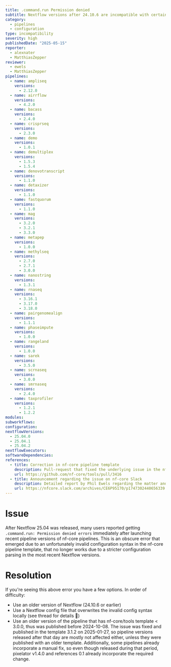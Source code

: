 ```yaml
---
title: .command.run Permission denied
subtitle: Nextflow versions after 24.10.6 are incompatible with certain nf-core pipelines published in 2024 and early 2025.
category:
  - pipelines
  - configuration
type: incompatibility
severity: high
publishedDate: "2025-05-15"
reporter:
  - alexnater
  - MatthiasZepper
reviewer:
  - ewels
  - MatthiasZepper
pipelines:
  - name: ampliseq
    versions:
      - 2.12.0
  - name: airrflow
    versions:
      - 4.2.0
  - name: bacass
    versions:
      - 2.4.0
  - name: crisprseq
    versions:
      - 2.3.0
  - name: demo
    versions:
      - 1.0.1
  - name: demultiplex
    versions:
      - 1.5.3
      - 1.5.4
  - name: denovotranscript
    versions:
      - 1.1.0
  - name: detaxizer
    versions:
      - 1.1.0
  - name: fastquorum
    versions:
      - 1.1.0
  - name: mag
    versions:
      - 3.2.0
      - 3.2.1
      - 3.3.0
  - name: metapep
    versions:
      - 1.0.0
  - name: methylseq
    versions:
      - 2.7.0
      - 2.7.1
      - 3.0.0
  - name: nanostring
    versions:
      - 1.3.1
  - name: rnaseq
    versions:
      - 3.16.1
      - 3.17.0
      - 3.18.0
  - name: pairgenomealign
    versions:
      - 1.1.1
  - name: phaseimpute
    versions:
      - 1.0.0
  - name: rangeland
    versions:
      - 1.0.0
  - name: sarek
    versions:
      - 3.5.0
  - name: scrnaseq
    versions:
      - 3.0.0
  - name: smrnaseq
    versions:
      - 2.4.0
  - name: taxprofiler
    versions:
      - 1.2.1
      - 1.2.2
modules:
subworkflows:
configuration:
nextflowVersions:
  - 25.04.0
  - 25.04.1
  - 25.04.2
nextflowExecutors:
softwareDependencies:
references:
  - title: Correction in nf-core pipeline template
    description: Pull-request that fixed the underlying issue in the nf-core pipeline template
    url: https://github.com/nf-core/tools/pull/3416
  - title: Announcement regarding the issue on nf-core Slack
    description: Detailed report by Phil Ewels regarding the matter and suggestions for resolution
    url: https://nfcore.slack.com/archives/CE6P95170/p1747302440656339
---
```


# Issue

After Nextflow 25.04 was released, many users reported getting `.command.run: Permission denied errors` immediately after launching recent pipeline versions of nf-core pipelines. This is an obscure error that emerged due to an unfortunately invalid configuration syntax in the nf-core pipeline template, that no longer works due to a stricter configuration parsing in the most recent Nextflow versions.

# Resolution

If you're seeing this above error you have a few options. In order of difficulty:

- Use an older version of Nextflow (24.10.6 or earlier)
- Use a Nextflow config file that overwrites the invalid config syntax locally (see thread for details :thread:)
- Use an older version of the pipeline that has nf-core/tools template < 3.0.0, thus was published before 2024-10-08. The issue was fixed and published in the template 3.1.2 on 2025-01-27, so pipeline versions released after that day are mostly not affected either, unless they were published with an older template. Additionally, some pipelines already incorporate a manual fix, so even though released during that period, pixelator v1.4.0 and references 0.1 already incorporate the required change.
